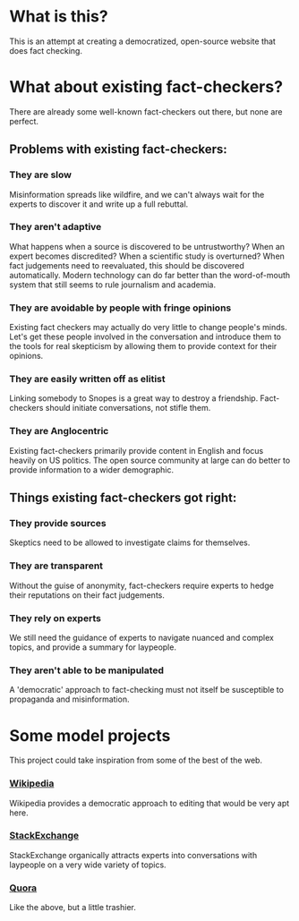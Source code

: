 # What is this?
This is an attempt at creating a democratized, open-source website that does fact checking.

# What about existing fact-checkers?
There are already some well-known fact-checkers out there, but none are perfect.

## Problems with existing fact-checkers:

### They are slow
Misinformation spreads like wildfire, and we can't always wait for the experts to discover it and write up a full 
rebuttal.

### They aren't adaptive
What happens when a source is discovered to be untrustworthy? When an expert becomes discredited? When a scientific
study is overturned? When fact judgements need to reevaluated, this should be discovered automatically. Modern 
technology can do far better than the word-of-mouth system that still seems to rule journalism and academia.

### They are avoidable by people with fringe opinions
Existing fact checkers may actually do very little to change people's minds. Let's get these people involved in the 
conversation and introduce them to the tools for real skepticism by allowing them to provide context for their opinions.

### They are easily written off as elitist
Linking somebody to Snopes is a great way to destroy a friendship. Fact-checkers should initiate conversations, not 
stifle them.

### They are Anglocentric
Existing fact-checkers primarily provide content in English and focus heavily on US politics. The open source community 
at large can do better to provide information to a wider demographic.


## Things existing fact-checkers got right:

### They provide sources
Skeptics need to be allowed to investigate claims for themselves.

### They are transparent
Without the guise of anonymity, fact-checkers require experts to hedge their reputations on their fact judgements.

### They rely on experts
We still need the guidance of experts to navigate nuanced and complex topics, and provide a summary for laypeople.

### They aren't able to be manipulated
A 'democratic' approach to fact-checking must not itself be susceptible to propaganda and misinformation.


# Some model projects
This project could take inspiration from some of the best of the web.

### [Wikipedia](https://wikipedia.org)
Wikipedia provides a democratic approach to editing that would be very apt here.

### [StackExchange](https://stackexchange.com)
StackExchange organically attracts experts into conversations with laypeople on a very wide variety of topics.

### [Quora](https://quora.com)
Like the above, but a little trashier.
